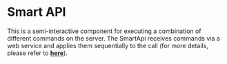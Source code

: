 # Smart API

This is a semi-interactive component for executing a combination of different commands on the server. The SmartApi receives commands via a web service and applies them sequentially to the call (for more details, please refer to **[here](/developers/SimotelWebhooks/DialplanApiComponents/smart_api)**).